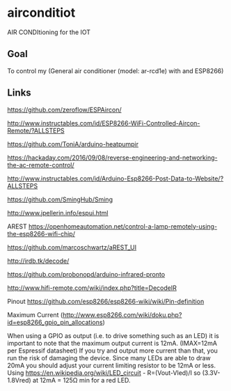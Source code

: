 # airconditiot
AIR CONDItioning for the IOT

Goal
----
To control my (General air conditioner (model: ar-rcd1e) with and ESP8266)

Links
-----
https://github.com/zeroflow/ESPAircon/

http://www.instructables.com/id/ESP8266-WiFi-Controlled-Aircon-Remote/?ALLSTEPS

https://github.com/ToniA/arduino-heatpumpir

https://hackaday.com/2016/09/08/reverse-engineering-and-networking-the-ac-remote-control/

http://www.instructables.com/id/Arduino-Esp8266-Post-Data-to-Website/?ALLSTEPS

https://github.com/SmingHub/Sming

http://www.jpellerin.info/espui.html

AREST
https://openhomeautomation.net/control-a-lamp-remotely-using-the-esp8266-wifi-chip/

https://github.com/marcoschwartz/aREST_UI

http://irdb.tk/decode/

https://github.com/probonopd/arduino-infrared-pronto

http://www.hifi-remote.com/wiki/index.php?title=DecodeIR

Pinout
https://github.com/esp8266/esp8266-wiki/wiki/Pin-definition

Maximum Current (http://www.esp8266.com/wiki/doku.php?id=esp8266_gpio_pin_allocations)

When using a GPIO as output (i.e. to drive something such as an LED) it is important to note that the maximum output current is 12mA. (IMAX=12mA per Espressif datasheet) If you try and output more current than that, you run the risk of damaging the device. Since many LEDs are able to draw 20mA you should adjust your current limiting resistor to be 12mA or less. Using https://en.wikipedia.org/wiki/LED_circuit - R=(Vout-Vled)/I so (3.3V-1.8Vred) at 12mA = 125Ω min for a red LED.

